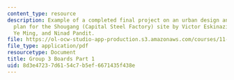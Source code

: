```yaml
---
content_type: resource
description: Example of a completed final project on an urban design and development
  plan for the Shougang (Capital Steel Factory) site by Victor Eskinazi, Ian Kaminski-Coughlin,
  Ye Ming, and Ninad Pandit.
file: https://ol-ocw-studio-app-production.s3.amazonaws.com/courses/11-307-beijing-urban-design-studio-summer-2008/8d3e47237d6154c7b5ef6671435f438e_group3_boards1.pdf
file_type: application/pdf
resourcetype: Document
title: Group 3 Boards Part 1
uid: 8d3e4723-7d61-54c7-b5ef-6671435f438e
---
```

